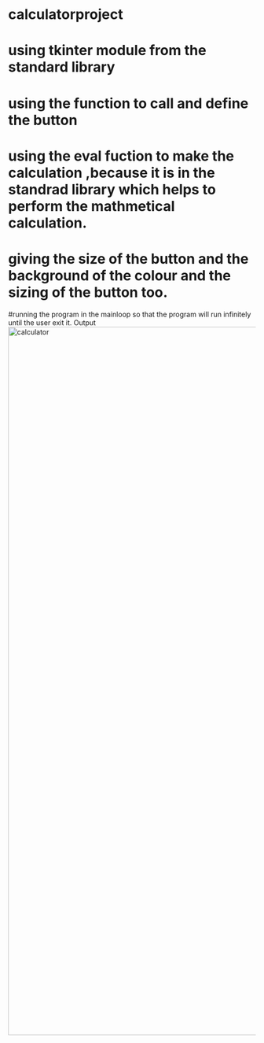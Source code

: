 # calculatorproject
# using tkinter module from the standard library
# using the function to call and define the button
# using the eval fuction to make the calculation ,because it is in the standrad library which helps to perform the mathmetical calculation.
# giving the size of the button and the background of the colour and the sizing of the button too.
#running the program in the mainloop so that the program will run infinitely until the user exit it.
Output
     <img width="1440" alt="calculator" src="https://user-images.githubusercontent.com/85629558/125758610-9e862201-7d27-4ec4-aed3-979545ac5d66.png">
